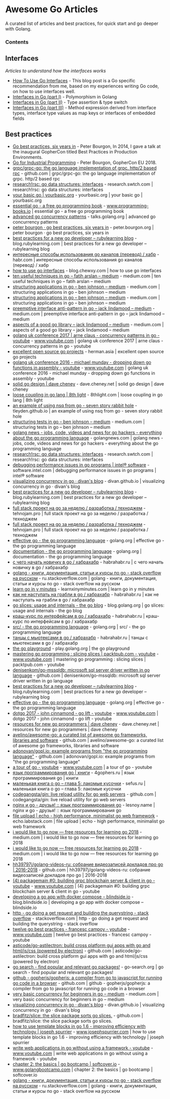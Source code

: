 # Awesome Go Articles
A curated list of articles and best practices, for quick start and go deeper with Golang.

### Contents

## Interfaces

*Articles to understand how the interfaces works*

* [How To Use Go Interfaces](https://blog.chewxy.com/2018/03/18/golang-interfaces/) - This blog post is a Go specific recommendation from me, based on my experiences writing Go code, on how to use interfaces well.
* [Interfaces in Go (part I)](https://medium.com/golangspec/interfaces-in-go-part-i-4ae53a97479c) -  Polymorphism in Golang
* [Interfaces in Go (part II)](https://medium.com/golangspec/interfaces-in-go-part-ii-d5057ffdb0a6) - Type assertion & type switch
* [Interfaces in Go (part III)](https://medium.com/golangspec/interfaces-in-go-part-iii-61f5e7c52fb5) - Method expression derived from interface types, interface type values as map keys or interfaces of embedded fields

##  Best practices

* [Go best practices, six years in](https://peter.bourgon.org/go-best-practices-2016/) - Peter Bourgon, In 2014, I gave a talk at the inaugural GopherCon titled Best Practices in Production Environments. 
* [Go for Industrial Programming](https://peter.bourgon.org/go-for-industrial-programming/) - Peter Bourgon, GopherCon EU 2018.
* [grpc/grpc-go: the go language implementation of grpc. http/2 based rpc](https://github.com/grpc/grpc-go) - github.com | grpc/grpc-go: the go language implementation of grpc. http/2 based rpc
* [research!rsc: go data structures: interfaces](https://research.swtch.com/interfaces) - research.swtch.com | research!rsc: go data structures: interfaces
* [your basic go | yourbasic.org](http://yourbasic.org/golang/) - yourbasic.org | your basic go | yourbasic.org
* [essential go - a free go programming book](https://www.programming-books.io/essential/go/) - www.programming-books.io | essential go - a free go programming book
* [advanced go concurrency patterns](https://talks.golang.org/2013/advconc.slide#1) - talks.golang.org | advanced go concurrency patterns
* [peter bourgon · go best practices, six years in](https://peter.bourgon.org/go-best-practices-2016/#development-environment) - peter.bourgon.org | peter bourgon · go best practices, six years in
* [best practices for a new go developer – rubylearning blog](https://blog.rubylearning.com/best-practices-for-a-new-go-developer-8660384302fc) - blog.rubylearning.com | best practices for a new go developer – rubylearning blog
* [интересные способы использования go каналов (перевод) / хабр](https://habr.com/post/278349/) - habr.com | интересные способы использования go каналов (перевод) / хабр
* [how to use go interfaces](https://blog.chewxy.com/2018/03/18/golang-interfaces/) - blog.chewxy.com | how to use go interfaces
* [ten useful techniques in go – fatih arslan – medium](https://medium.com/@farslan/ten-useful-techniques-in-go-ddd94296c21b) - medium.com | ten useful techniques in go – fatih arslan – medium
* [structuring applications in go – ben johnson – medium](https://medium.com/@benbjohnson/structuring-applications-in-go-3b04be4ff091) - medium.com | structuring applications in go – ben johnson – medium
* [structuring applications in go – ben johnson – medium](https://medium.com/@benbjohnson/structuring-applications-in-go-3b04be4ff091) - medium.com | structuring applications in go – ben johnson – medium
* [preemptive interface anti-pattern in go – jack lindamood – medium](https://medium.com/@cep21/preemptive-interface-anti-pattern-in-go-54c18ac0668a) - medium.com | preemptive interface anti-pattern in go – jack lindamood – medium
* [aspects of a good go library – jack lindamood – medium](https://medium.com/@cep21/aspects-of-a-good-go-library-7082beabb403) - medium.com | aspects of a good go library – jack lindamood – medium
* [golang uk conference 2017 | arne claus - concurrency patterns in go - youtube](https://www.youtube.com/watch?v=rDRa23k70CU) - www.youtube.com | golang uk conference 2017 | arne claus - concurrency patterns in go - youtube
* [excellent open source go projects](http://herman.asia/open-source-go-projects-to-learn-from) - herman.asia | excellent open source go projects
* [golang uk conference 2016 - michael munday - dropping down go functions in assembly - youtube](https://www.youtube.com/watch?v=9jpnFmJr2PE&index=147&list=PLuKvd2GQmvCATHrdPfWwESh6o8AI4GTpj) - www.youtube.com | golang uk conference 2016 - michael munday - dropping down go functions in assembly - youtube
* [solid go design | dave cheney](https://dave.cheney.net/2016/08/20/solid-go-design) - dave.cheney.net | solid go design | dave cheney
* [loose coupling in go lang | 8th light](https://8thlight.com/blog/javier-saldana/2015/02/06/loose-coupling-in-go-lang.html) - 8thlight.com | loose coupling in go lang | 8th light
* [an example of using nsq from go - seven story rabbit hole](http://tleyden.github.io/blog/2014/11/12/an-example-of-using-nsq-from-go/) - tleyden.github.io | an example of using nsq from go - seven story rabbit hole
* [structuring tests in go – ben johnson – medium](https://medium.com/@benbjohnson/structuring-tests-in-go-46ddee7a25c) - medium.com | structuring tests in go – ben johnson – medium
* [golang news - jobs, code, videos and news for go hackers - everything about the go programming language](https://golangnews.com/) - golangnews.com | golang news - jobs, code, videos and news for go hackers - everything about the go programming language
* [research!rsc: go data structures: interfaces](https://research.swtch.com/interfaces) - research.swtch.com | research!rsc: go data structures: interfaces
* [debugging performance issues in go programs | intel® software](https://software.intel.com/en-us/blogs/2014/05/10/debugging-performance-issues-in-go-programs) - software.intel.com | debugging performance issues in go programs | intel® software
* [visualizing concurrency in go · divan's blog](http://divan.github.io/posts/go_concurrency_visualize/) - divan.github.io | visualizing concurrency in go · divan's blog
* [best practices for a new go developer – rubylearning blog](https://blog.rubylearning.com/best-practices-for-a-new-go-developer-8660384302fc) - blog.rubylearning.com | best practices for a new go developer – rubylearning blog
* [full stack проект на go за неделю / разработка / техноджем](https://tehnojam.pro/category/development/full-stack-proekt-na-go-za-nedelju.html) - tehnojam.pro | full stack проект на go за неделю / разработка / техноджем
* [full stack проект на go за неделю / разработка / техноджем](https://tehnojam.pro/category/development/full-stack-proekt-na-go-za-nedelju.html) - tehnojam.pro | full stack проект на go за неделю / разработка / техноджем
* [effective go - the go programming language](https://golang.org/doc/effective_go.html) - golang.org | effective go - the go programming language
* [documentation - the go programming language](https://golang.org/doc/) - golang.org | documentation - the go programming language
* [с чего начать новичку в go / хабрахабр](https://habrahabr.ru/post/269355/) - habrahabr.ru | с чего начать новичку в go / хабрахабр
* [golang - книги, документация, статьи и курсы по go - stack overflow на русском](https://ru.stackoverflow.com/questions/436505/%D0%9A%D0%BD%D0%B8%D0%B3%D0%B8-%D0%B4%D0%BE%D0%BA%D1%83%D0%BC%D0%B5%D0%BD%D1%82%D0%B0%D1%86%D0%B8%D1%8F-%D1%81%D1%82%D0%B0%D1%82%D1%8C%D0%B8-%D0%B8-%D0%BA%D1%83%D1%80%D1%81%D1%8B-%D0%BF%D0%BE-go) - ru.stackoverflow.com | golang - книги, документация, статьи и курсы по go - stack overflow на русском
* [learn go in y minutes](https://learnxinyminutes.com/docs/go/) - learnxinyminutes.com | learn go in y minutes
* [как не наступать на грабли в go / хабрахабр](https://habrahabr.ru/post/325468/#slaysy) - habrahabr.ru | как не наступать на грабли в go / хабрахабр
* [go slices: usage and internals - the go blog](https://blog.golang.org/go-slices-usage-and-internals) - blog.golang.org | go slices: usage and internals - the go blog
* [краш-курс по интерфейсам в go / хабрахабр](https://habrahabr.ru/post/276981/) - habrahabr.ru | краш-курс по интерфейсам в go / хабрахабр
* [src/ - the go programming language](https://golang.org/src/) - golang.org | src/ - the go programming language
* [танцы с мьютексами в go / хабрахабр](https://habrahabr.ru/post/271789/) - habrahabr.ru | танцы с мьютексами в go / хабрахабр
* [the go playground](https://play.golang.org/p/4zLgX-_0ZS) - play.golang.org | the go playground
* [mastering go programming : slicing slices | packtpub.com - youtube](https://www.youtube.com/watch?v=fhdA-6LcOxk) - www.youtube.com | mastering go programming : slicing slices | packtpub.com - youtube
* [denisenkom/go-mssqldb: microsoft sql server driver written in go language](https://github.com/denisenkom/go-mssqldb) - github.com | denisenkom/go-mssqldb: microsoft sql server driver written in go language
* [best practices for a new go developer – rubylearning blog](https://blog.rubylearning.com/best-practices-for-a-new-go-developer-8660384302fc) - blog.rubylearning.com | best practices for a new go developer – rubylearning blog
* [effective go - the go programming language](https://golang.org/doc/effective_go.html#interfaces_and_types) - golang.org | effective go - the go programming language
* [dotgo 2017 - john cinnamond - go lift - youtube](https://www.youtube.com/watch?v=1B71SL6Y0kA&index=12&list=PLuKvd2GQmvCATHrdPfWwESh6o8AI4GTpj) - www.youtube.com | dotgo 2017 - john cinnamond - go lift - youtube
* [resources for new go programmers | dave cheney](https://dave.cheney.net/resources-for-new-go-programmers) - dave.cheney.net | resources for new go programmers | dave cheney
* [avelino/awesome-go: a curated list of awesome go frameworks, libraries and software](https://github.com/avelino/awesome-go#gui) - github.com | avelino/awesome-go: a curated list of awesome go frameworks, libraries and software
* [adonovan/gopl.io: example programs from "the go programming language"](https://github.com/adonovan/gopl.io) - github.com | adonovan/gopl.io: example programs from "the go programming language"
* [a tour of go - youtube](https://www.youtube.com/watch?v=ytEkHepK08c) - www.youtube.com | a tour of go - youtube
* [язык программирования go | книги](http://4gophers.ru/books#.WKrtLXOLS70) - 4gophers.ru | язык программирования go | книги
* [маленькая книга о go – глава 5: лакомые кусочки](https://sefus.ru/little-go-book-5/) - sefus.ru | маленькая книга о go – глава 5: лакомые кусочки
* [codegangsta/gin: live reload utility for go web servers](https://github.com/codegangsta/gin) - github.com | codegangsta/gin: live reload utility for go web servers
* [nginx и go - друзья! :: язык программирования go](http://lesnoy.name/golang/%D0%BD%D0%B0%D1%81%D1%82%D1%80%D0%BE%D0%B9%D0%BA%D0%B0-nginx-%D0%B4%D0%BB%D1%8F-golang-%D1%81%D0%B0%D0%B9%D1%82%D0%B0/) - lesnoy.name | nginx и go - друзья! :: язык программирования go
* [file upload | echo - high performance, minimalist go web framework](https://echo.labstack.com/cookbook/file-upload) - echo.labstack.com | file upload | echo - high performance, minimalist go web framework
* [i would like to go now — free resources for learning go 2018](https://medium.com/@bpatrick.walker/i-would-like-to-go-now-free-resources-for-learning-go-2018-9834f3d064e1) - medium.com | i would like to go now — free resources for learning go 2018
* [i would like to go now — free resources for learning go 2018](https://medium.com/@bpatrick.walker/i-would-like-to-go-now-free-resources-for-learning-go-2018-9834f3d064e1) - medium.com | i would like to go now — free resources for learning go 2018
* [hh39797j/golang-videos-ru: собрание видеозаписей докладов про go | 2016-2018](https://github.com/hH39797J/golang-videos-ru#gophercon-russia-2018) - github.com | hh39797j/golang-videos-ru: собрание видеозаписей докладов про go | 2016-2018
* [(4) packagemain #0: building grpc blockchain server & client in go - youtube](https://www.youtube.com/watch?v=gju-bml4kdw) - www.youtube.com | (4) packagemain #0: building grpc blockchain server & client in go - youtube
* [developing a go app with docker compose – blindside.io](https://blog.blindside.io/docker-compose-go-c2bb7bed0bab) - blog.blindside.io | developing a go app with docker compose – blindside.io
* [http - go doing a get request and building the querystring - stack overflow](https://stackoverflow.com/questions/30652577/go-doing-a-get-request-and-building-the-querystring) - stackoverflow.com | http - go doing a get request and building the querystring - stack overflow
* [twelve go best practices - francesc campoy - youtube](https://www.youtube.com/watch?v=8D3Vmm1BGoY&list=PLME-Ew2f0zLI6xMIoedsEU2m28_6FLMIQ) - www.youtube.com | twelve go best practices - francesc campoy - youtube
* [asticode/go-astilectron: build cross platform gui apps with go and html/js/css (powered by electron)](https://github.com/asticode/go-astilectron) - github.com | asticode/go-astilectron: build cross platform gui apps with go and html/js/css (powered by electron)
* [go search - find popular and relevant go packages!](http://go-search.org/) - go-search.org | go search - find popular and relevant go packages!
* [github - gopherjs/gopherjs: a compiler from go to javascript for running go code in a browser](https://github.com/gopherjs/gopherjs) - github.com | github - gopherjs/gopherjs: a compiler from go to javascript for running go code in a browser
* [very basic concurrency for beginners in go – medium](https://medium.com/@matryer/very-basic-concurrency-for-beginners-in-go-663e63c6ba07) - medium.com | very basic concurrency for beginners in go – medium
* [visualizing concurrency in go · divan's blog](http://divan.github.io/posts/go_concurrency_visualize/) - divan.github.io | visualizing concurrency in go · divan's blog
* [bradfitz/slice: the slice package sorts go slices.](https://github.com/bradfitz/slice) - github.com | bradfitz/slice: the slice package sorts go slices.
* [how to use template blocks in go 1.6 - improving efficiency with technology | joseph spurrier](http://www.josephspurrier.com/how-to-use-template-blocks-in-go-1-6/) - www.josephspurrier.com | how to use template blocks in go 1.6 - improving efficiency with technology | joseph spurrier
* [write web applications in go without using a framework - youtube](https://www.youtube.com/playlist?list=PL41psiCma00wgiTKkAZwJiwtLTdcyEyc4) - www.youtube.com | write web applications in go without using a framework - youtube
* [chapter 2: the basics | go bootcamp | softcover.io](http://www.golangbootcamp.com/book/basics) - www.golangbootcamp.com | chapter 2: the basics | go bootcamp | softcover.io
* [golang - книги, документация, статьи и курсы по go - stack overflow на русском](http://ru.stackoverflow.com/questions/436505/%D0%9A%D0%BD%D0%B8%D0%B3%D0%B8-%D0%B4%D0%BE%D0%BA%D1%83%D0%BC%D0%B5%D0%BD%D1%82%D0%B0%D1%86%D0%B8%D1%8F-%D1%81%D1%82%D0%B0%D1%82%D1%8C%D0%B8-%D0%B8-%D0%BA%D1%83%D1%80%D1%81%D1%8B-%D0%BF%D0%BE-go) - ru.stackoverflow.com | golang - книги, документация, статьи и курсы по go - stack overflow на русском
